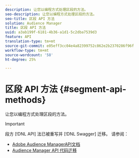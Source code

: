 ```yaml
---
description: 让您以编程方式处理区段的方法。
seo-description: 让您以编程方式处理区段的方法。
seo-title: 区段 API 方法
solution: Audience Manager
title: 区段 API 方法
uuid: a3ab199f-6181-4b36-a1d1-5c2dba7539d3
feature: API
translation-type: tm+mt
source-git-commit: e05eff3cc04e4a82399752c862e2b2370286f96f
workflow-type: tm+mt
source-wordcount: '58'
ht-degree: 25%

---
```



# 区段 API 方法 {#segment-api-methods}

让您以编程方式处理区段的方法。

>[!IMPORTANT]
>
>段方 [!DNL API] 法已被重写并 [!DNL Swagger] 迁移。 请参阅：
>
>* [Adobe Audience ManagerAPI文档](https://bank.demdex.com/portal/swagger/index.html)
>* [Audience Manager API 代码迁移](../../api/api-swagger-migration.md)